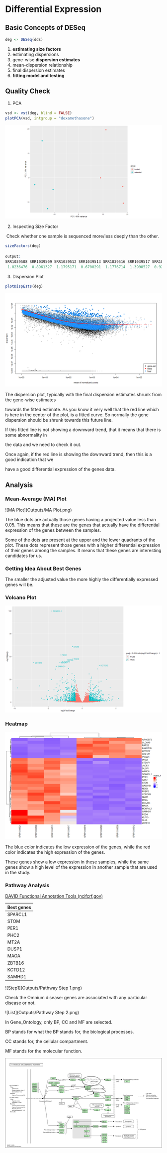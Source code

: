 # Differential Expression

## Basic Concepts of DESeq

```R
deg <- DESeq(dds)
```

1. **estimating size factors**
2. estimating dispersions
3. gene-wise **dispersion estimates**
4. mean-dispersion relationship
5. final dispersion estimates
6. **fitting model and testing**

##  Quality Check 

1. PCA

```R
vsd <- vst(deg, blind = FALSE)
plotPCA(vsd, intgroup = "dexamethasone")
```

![PCA](Outputs/PCA.png)

2. Inspecting Size Factor

​	Check whether one sample is sequenced more/less deeply than the other.

```R
sizeFactors(deg)

output: 
SRR1039508 SRR1039509 SRR1039512 SRR1039513 SRR1039516 SRR1039517 SRR1039520 SRR1039521 
 1.0236476  0.8961327  1.1795171  0.6700291  1.1776714  1.3990527  0.9208046  0.9445520 
```



3. Dispersion Plot

```R
plotDispEsts(deg)

```

![disperssion](Outputs/disperssion.png)

The dispersion plot, typically with the final dispersion estimates shrunk from the gene-wise estimates

towards the fitted estimate. As you know it very well that the red line which is here in the center of the plot, is a fitted curve. So normally the gene dispersion should be shrunk towards this future line.

If this fitted line is not showing a downward trend, that it means that there is some abnormality in

the data and we need to check it out.

Once again, if the red line is showing the downward trend, then this is a good indication that we

have a good differential expression of the genes data.



## Analysis



### Mean-Average (MA) Plot

![MA Plot](Outputs/MA Plot.png)

The blue dots are actually those genes having a projected value less than 0.05. This means that these are the genes that actually have the differential expression of the genes between the samples.

Some of the dots are present at the upper and the lower quadrants of the plot. These dots represent those genes with a higher differential expression of their genes among the samples. It means that these genes are interesting candidates for us.



###  Getting Idea About Best Genes

The smaller the adjusted value the more highly the differentially expressed genes will be.

### Volcano Plot



![Volcano](Outputs/Volcano.png)

### Heatmap

![Heatmap](Outputs/Heatmap.png)

The blue color indicates the low expression of the genes, while the red color indicates the high expression of the genes.

These genes show a low expression in these samples, while the same genes show a high level of the expression in another sample that are used in the study.

### Pathway Analysis

[DAVID Functional Annotation Tools (ncifcrf.gov)](https://david.ncifcrf.gov/tools.jsp)

| Best genes |
| ---------- |
| SPARCL1    |
| STOM       |
| PER1       |
| PHC2       |
| MT2A       |
| DUSP1      |
| MAOA       |
| ZBTB16     |
| KCTD12     |
| SAMHD1     |



![Step1](Outputs/Pathway Step 1.png)



Check the Omnium disease: genes are associated with any particular disease or not.

![List](Outputs/Pathway Step 2.png)

In Gene_Ontology, only BP, CC and MF are selected.

BP stands for what the BP stands for, the biological processes.

CC stands for, the cellular compartment.

MF stands for the molecular function.



![Pathway](Outputs/Pathway.png)